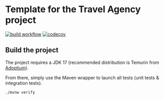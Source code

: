 # Template for the Travel Agency project

[![build workflow](https://github.com/cherubin75/travel_agency/actions/workflows/build.yml/badge.svg)](https://github.com/cherubin75/travel_agency/actions)
[![codecov](https://codecov.io/gh/cherubin75/travel_agency/branch/main/graph/badge.svg)](https://codecov.io/gh/cherubin75/travel_agency)

## Build the project

The project requires a JDK 17 (recommended distribution is Temurin from [Adoptium](https://adoptium.net/)).

From there, simply use the Maven wrapper to launch all tests (unit tests & integration tests).

`./mvnw verify`
